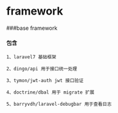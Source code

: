 # framework
###base framework

#### 包含
```
1、laravel7 基础框架

2、dingo/api 用于接口统一处理

3、tymon/jwt-auth jwt 接口验证

4、doctrine/dbal 用于 migrate 扩展

5、barryvdh/laravel-debugbar 用于查看日志
```
